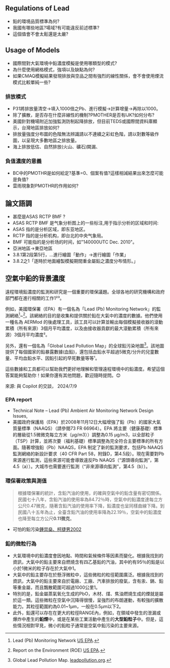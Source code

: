 ## Regulations of Lead

- 鉛的環境品質標準為何?
- 我國有哪些地區?場域?有可能違反前述標準?
- 這個值會不會太鬆還是太嚴?

## Usage of Models

- 國際間對大氣環境中鉛濃度模擬是使用哪類型的模式?
- 為什麼使用網格模式，強項以及缺點為何?
- 如果CMAQ模擬結果發現排放與空品之間有強烈的線性關係，會不會使用煙流模式比較單純一些?

### 排放模式

- P31將排放量清空→填入1000倍之Pb、進行模擬→計算增量→再除以1000。
- 除了擴散，是否存在什麼非線性的機制?PMOTHER是否有IJK?如何分布?
- 美國針對機場附近加強監測防制起降排放，但目前TEDS或國際間資料庫顯示，台灣地區排放如何?
- 排放量強度分布圖的色階無法辨識請以不連續之彩虹色階，請以對數等級作圖，以呈現大多數地區之排放量。
- 海上排放低估、自然排放(火山、礦石)闕漏、

### 負值濃度的意義

- BC中的PMOTHR是如何給定?基準=0、個案有值?這樣相減結果出來怎麼可能是負值?
- 雲雨現象對PMOTHR的作用如何?

## 論文語調

- 甚麼是ASAS RCTP BMF ?
 - ASAS RCTP BMF 是气象分析图上的一些标注,用于指示分析的区域和时间:
 - ASAS 指的是分析区域，即东亚地区。
 - RCTP 指的是分析机构，即台北的中央气象局。
 - BMF 可能指的是分析场的时间，如"140000UTC Dec. 2010"。
- 亞洲地區→東亞地區
- 3.8.1第2段第5行，...進行繪圖「動作」→進行繪圖「作業」
- 3.8.2之1「逐時於地面繪製模擬期間重金屬鉛之濃度分布情形。」

## 空氣中鉛的背景濃度

遠程環境鉛濃度的監測和研究是一個重要的環保議題。全球各地的研究機構和政府部門都在進行相關的工作1²³。

例如，美國環保署（EPA）有一個名為「Lead (Pb) Monitoring Network」的監測網絡[^2]~[^3]。該網絡的目的是收集和提供關於鉛在大氣中的濃度的數據。他們使用一種名為 AERMod 的後處理工具，該工具可以計算並輸出每個模擬接收器的滾動累積（所有來源）3個月平均濃度，以及由接收器貢獻的最大滾動累積（所有來源）3個月平均濃度²。

另外，還有一個名為「Global Lead Pollution Map」的全球鉛污染地圖[^1]。該地圖提供了每個國家的鉛暴露數據(血鉛)，還包括血鉛水平超過5微克/分升的兒童數量、平均血鉛水平、因鉛引起的早死數量等等¹。

這些數據和工具都可以幫助我們更好地理解和管理遠程環境中的鉛濃度。希望這個答案能夠幫助你！如果你還有其他問題，歡迎隨時提問。😊

來源: 與 Copilot 的交談， 2024/7/9
[^1]: Global Lead Pollution Map. [leadpollution.org](https://leadpollution.org/).
[^2]: Lead (Pb) Monitoring Network [US EPA](https://www.epa.gov/amtic/lead-pb-monitoring-network).
[^3]: Report on the Environment (ROE) [US EPA](https://cfpub.epa.gov/roe/indicator.cfm?i=5).


### EPA report

- Technical Note – Lead (Pb) Ambient Air Monitoring Network Design Issues, [](https://www.epa.gov/sites/default/files/2019-11/documents/networkdesignqa.pdf)
- 美國政府保護局（EPA）於2008年11月12日大幅增強了鉛（Pb）的國家大氣質量標準（NAAQS）（請參閱73 FR 66964）。EPA 將主要（健康基礎）標準的層級從1.5微微克每立方米（µg/m3））調整為0.15 µg/m3，以全部粒子（TSP）計算，並將次要（福利基礎）標準調整為完全符合主要標準的所有方面。隨著增強鉛（Pb）NAAQS，EPA 制定了新的監測要求，包括Pb NAAQS監測網絡的新設計要求（40 CFR Part 58，附錄D，第4.5段）。現在需要對Pb來源進行監測，這些來源可能會導致違反Pb NAAQS（“源頭導向監測”，第4.5（a））。大城市也需要進行監測（“非來源導向監測”，第4.5（b））。

 

### 環保署政策與測值

> 根據環保署的統計，含鉛汽油的使用，的確與空氣中的鉛含量有密切關係。民國七十八年，含鉛汽油的使用率為84.72％時，空氣中的鉛濃度達每立方公尺0.47微克，隨著含鉛汽油的使用率下降，鉛濃度也呈同樣曲線下降。到民國八十五年為止，全臺含鉛汽油的使用率降為22.19％，空氣中的鉛濃度也降至每立方公尺**0.11微克**。

- 可怕的鉛污染[鍾崇燊、柯捷男2002](https://scitechvista.nat.gov.tw/Article/C000003/detail?ID=df1a5e2e-03f8-49b1-926d-193d5a35d49a)

### 鉛的微粒行為

- 大氣環境中的鉛濃度會因地點、時間和氣候條件等因素而變化。根據我找到的資訊，大氣中的鉛主要來自燃燒含有四乙基鉛的汽油，其中約有95％的鉛是以小於1微米的粒子存在於大氣中1。
- 大氣中的鉛主要存在於懸浮微粒中，這些微粒的粒徑範圍廣泛。根據我找到的資訊，大氣中的鉛主要來自於電廠、工廠、汽車排放的廢氣，含有汞、鎘、鉛等重金屬，而且飄散範圍可超過1000公里1。
- 特別的是，鉛金屬蒸氣氧化生成的PbO，木材、煤、焦油燃燒生成的煙就是屬於這一類。這些微粒在空氣中沉降得很慢，呈強烈的布朗運動，有較強的擴散能力。其粒徑範圍約為0.01~1μm，一般在0.5μm以下2。
- 此外，鉛還可以存在在更大的粒徑RANGE內，例如，在領域中發生的泄漏或爆炸中產生的**鉛煙**中，或是在某些工業活動中產生的**大型鉛粒子**中。但是，這些情況相對罕見，微小的鉛粒子通常是空氣中鉛污染的主要來源。
